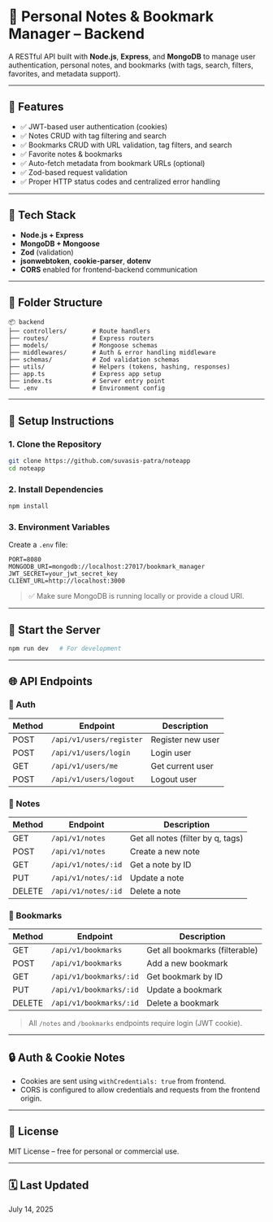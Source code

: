 # 📘 Personal Notes & Bookmark Manager – Backend

A RESTful API built with **Node.js**, **Express**, and **MongoDB** to manage user authentication, personal notes, and bookmarks (with tags, search, filters, favorites, and metadata support).

---

## 🚀 Features

- ✅ JWT-based user authentication (cookies)
- ✅ Notes CRUD with tag filtering and search
- ✅ Bookmarks CRUD with URL validation, tag filters, and search
- ✅ Favorite notes & bookmarks
- ✅ Auto-fetch metadata from bookmark URLs (optional)
- ✅ Zod-based request validation
- ✅ Proper HTTP status codes and centralized error handling

---

## 🧱 Tech Stack

- **Node.js + Express**
- **MongoDB + Mongoose**
- **Zod** (validation)
- **jsonwebtoken**, **cookie-parser**, **dotenv**
- **CORS** enabled for frontend-backend communication

---

## 📁 Folder Structure

```
📦 backend
├── controllers/       # Route handlers
├── routes/            # Express routers
├── models/            # Mongoose schemas
├── middlewares/       # Auth & error handling middleware
├── schemas/           # Zod validation schemas
├── utils/             # Helpers (tokens, hashing, responses)
├── app.ts             # Express app setup
├── index.ts           # Server entry point
└── .env               # Environment config
```

---

## 🔧 Setup Instructions

### 1. **Clone the Repository**

```bash
git clone https://github.com/suvasis-patra/noteapp
cd noteapp
```

### 2. **Install Dependencies**

```bash
npm install
```

### 3. **Environment Variables**

Create a `.env` file:

```env
PORT=8080
MONGODB_URI=mongodb://localhost:27017/bookmark_manager
JWT_SECRET=your_jwt_secret_key
CLIENT_URL=http://localhost:3000
```

> ✅ Make sure MongoDB is running locally or provide a cloud URI.

---

## 🏁 Start the Server

```bash
npm run dev   # For development
```

---

## 🌐 API Endpoints

### 🔐 Auth

| Method | Endpoint                 | Description       |
| ------ | ------------------------ | ----------------- |
| POST   | `/api/v1/users/register` | Register new user |
| POST   | `/api/v1/users/login`    | Login user        |
| GET    | `/api/v1/users/me`       | Get current user  |
| POST   | `/api/v1/users/logout`   | Logout user       |

### 📓 Notes

| Method | Endpoint            | Description                       |
| ------ | ------------------- | --------------------------------- |
| GET    | `/api/v1/notes`     | Get all notes (filter by q, tags) |
| POST   | `/api/v1/notes`     | Create a new note                 |
| GET    | `/api/v1/notes/:id` | Get a note by ID                  |
| PUT    | `/api/v1/notes/:id` | Update a note                     |
| DELETE | `/api/v1/notes/:id` | Delete a note                     |

### 🔖 Bookmarks

| Method | Endpoint                | Description                    |
| ------ | ----------------------- | ------------------------------ |
| GET    | `/api/v1/bookmarks`     | Get all bookmarks (filterable) |
| POST   | `/api/v1/bookmarks`     | Add a new bookmark             |
| GET    | `/api/v1/bookmarks/:id` | Get bookmark by ID             |
| PUT    | `/api/v1/bookmarks/:id` | Update a bookmark              |
| DELETE | `/api/v1/bookmarks/:id` | Delete a bookmark              |

> All `/notes` and `/bookmarks` endpoints require login (JWT cookie).

---

## 🔒 Auth & Cookie Notes

- Cookies are sent using `withCredentials: true` from frontend.
- CORS is configured to allow credentials and requests from the frontend origin.

---

## 📄 License

MIT License – free for personal or commercial use.

---

## 🗓 Last Updated

July 14, 2025
